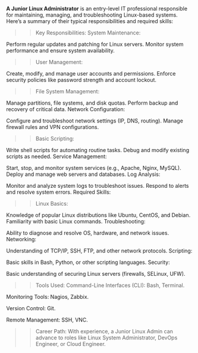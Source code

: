 **A Junior Linux Administrator** is an entry-level IT professional responsible for maintaining, managing, and troubleshooting Linux-based systems. Here’s a summary of their typical responsibilities and required skills:

>> Key Responsibilities:
System Maintenance:

Perform regular updates and patching for Linux servers.
Monitor system performance and ensure system availability.

>> User Management:

Create, modify, and manage user accounts and permissions.
Enforce security policies like password strength and account lockout.

>> File System Management:

Manage partitions, file systems, and disk quotas.
Perform backup and recovery of critical data.
Network Configuration:

Configure and troubleshoot network settings (IP, DNS, routing).
Manage firewall rules and VPN configurations.

>> Basic Scripting:

Write shell scripts for automating routine tasks.
Debug and modify existing scripts as needed.
Service Management:

Start, stop, and monitor system services (e.g., Apache, Nginx, MySQL).
Deploy and manage web servers and databases.
Log Analysis:

Monitor and analyze system logs to troubleshoot issues.
Respond to alerts and resolve system errors.
Required Skills:

>>Linux Basics:

Knowledge of popular Linux distributions like Ubuntu, CentOS, and Debian.
Familiarity with basic Linux commands.
Troubleshooting:

Ability to diagnose and resolve OS, hardware, and network issues.
Networking:

Understanding of TCP/IP, SSH, FTP, and other network protocols.
Scripting:

Basic skills in Bash, Python, or other scripting languages.
Security:

Basic understanding of securing Linux servers (firewalls, SELinux, UFW).

>> Tools Used:
Command-Line Interfaces (CLI): Bash, Terminal.

Monitoring Tools: Nagios, Zabbix.

Version Control: Git.

Remote Management: SSH, VNC.

>> Career Path:
With experience, a Junior Linux Admin can advance to roles like Linux System Administrator, DevOps Engineer, or Cloud Engineer.

